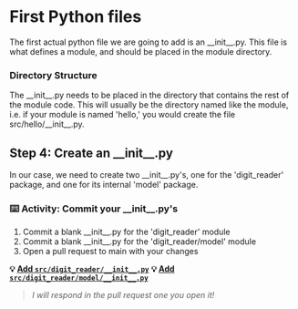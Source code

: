 # First Python files

The first actual python file we are going to add is an \_\_init\_\_.py. This file is what defines a module, and should be placed in the module directory.

### Directory Structure

The \_\_init\_\_.py needs to be placed in the directory that contains the rest of the module code. This will usually be the directory named like the module, i.e. if your module is named 'hello,' you would create the file src/hello/\_\_init\_\_.py.

## Step 4: Create an \_\_init\_\_.py

In our case, we need to create two \_\_init\_\_.py's, one for the 'digit_reader' package, and one for its internal 'model' package.

### :keyboard: Activity: Commit your \_\_init\_\_.py's

1. Commit a blank \_\_init\_\_.py for the 'digit_reader' module
2. Commit a blank \_\_init\_\_.py for the 'digit_reader/model' module
3. Open a pull request to main with your changes

**:bulb: [Add `src/digit_reader/__init__.py`]({{quicklink1}})**
**:bulb: [Add `src/digit_reader/model/__init__.py`]({{quicklink2}})**

> _I will respond in the pull request one you open it!_ 
